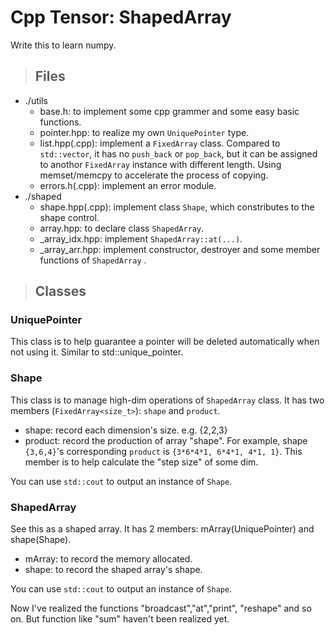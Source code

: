 # Cpp Tensor: ShapedArray
Write this to learn numpy.
>## Files
- ./utils
  + base.h: to implement some cpp grammer and some easy basic functions.
  + pointer.hpp: to realize my own `UniquePointer` type.
  + list.hpp(.cpp): implement a `FixedArray` class. Compared to `std::vector`, it has no `push_back` or `pop_back`, but it can be assigned to anothor `FixedArray` instance with different length. Using memset/memcpy to accelerate the process of copying.
  + errors.h(.cpp): implement an error module.
- ./shaped
  + shape.hpp(.cpp): implement class `Shape`, which constributes to the shape control. 
  + array.hpp: to declare class `ShapedArray`.
  + _array_idx.hpp: implement `ShapedArray::at(...)`. 
  + _array_arr.hpp: implement constructor, destroyer and some member functions of `ShapedArray` .
>## Classes
### UniquePointer
This class is to help guarantee a pointer will be deleted automatically when not using it. Similar to std::unique_pointer.
### Shape
This class is to manage high-dim operations of `ShapedArray` class. It has two members (`FixedArray<size_t>`): `shape` and `product`.
- shape: record each dimension's size. e.g. {2,2,3}
- product: record the production of array "shape". For example, shape `{3,6,4}`'s corresponding `product` is `{3*6*4*1, 6*4*1, 4*1, 1}`. This member is to help calculate the "step size" of some dim.

You can use `std::cout` to output an instance of `Shape`.
### ShapedArray
See this as a shaped array. It has 2 members: mArray(UniquePointer) and shape(Shape). 
- mArray: to record the memory allocated. 
- shape: to record the shaped array's shape.

You can use `std::cout` to output an instance of `Shape`.

Now I've realized the functions "broadcast","at","print", "reshape" and so on. But function like "sum" haven't been realized yet.  